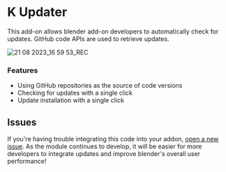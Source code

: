 # K Updater
This add-on allows blender add-on developers to automatically check for updates. GitHub code APIs are used to retrieve updates.

![21 08 2023_16 59 53_REC](https://github.com/kents00/KUpdater/assets/69900896/a17ac4a9-c152-481b-beb7-b644dc07df70)

### Features
- Using GitHub repositories as the source of code versions
- Checking for updates with a single click
- Update installation with a single click

## Issues
If you're having trouble integrating this code into your addon, [open a new issue](https://github.com/kents00/KUpdater/issues). As the module continues to develop, it will be easier for more developers to integrate updates and improve blender's overall user performance!
